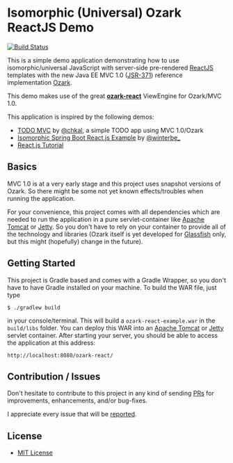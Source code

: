 # Isomorphic (Universal) Ozark ReactJS Demo

[![Build Status](https://img.shields.io/travis/dasniko/ozark-react-example.svg)](https://travis-ci.org/dasniko/ozark-react-example)

This is a simple demo application demonstrating how to use isomorphic/universal JavaScript with server-side pre-rendered [ReactJS](http://www.reactjs.org) templates with the new Java EE MVC 1.0 ([JSR-371](https://jcp.org/en/jsr/detail?id=371)) reference implementation [Ozark](https://ozark.java.net).

This demo makes use of the great **[ozark-react](https://github.com/dasniko/ozark-react)** ViewEngine for Ozark/MVC 1.0.

This application is inspired by the following demos:

- [TODO MVC](https://github.com/chkal/todo-mvc) by [@chkal](https://twitter.com/chkal), a simple TODO app using MVC 1.0/Ozark
- [Isomorphic Spring Boot React.js Example](https://github.com/winterbe/spring-react-example) by [@winterbe_](https://twitter.com/winterbe_)
- [React.js Tutorial](http://facebook.github.io/react/docs/tutorial.html)


## Basics

MVC 1.0 is at a very early stage and this project uses snapshot versions of Ozark.
So there might be some not yet known effects/troubles when running the application.

For your convenience, this project comes with all dependencies which are needed to run the application in a pure servlet-container like [Apache Tomcat](http://tomcat.apache.org) or [Jetty](http://eclipse.org/jetty/).
So you don't have to rely on your container to provide all of the technology and libraries
(Ozark itself is yet developed for [Glassfish](https://glassfish.java.net) only, but this might (hopefully) change in the future).


## Getting Started

This project is Gradle based and comes with a Gradle Wrapper, so you don't have to have Gradle installed on your machine.
To build the WAR file, just type

    $ ./gradlew build

in your console/terminal. This will build a `ozark-react-example.war` in the `build/libs` folder. You can deploy this WAR into an [Apache Tomcat](http://tomcat.apache.org) or [Jetty](http://eclipse.org/jetty/) servlet container.
After starting your server, you should be able to access the application at this address:

    http://localhost:8080/ozark-react/


## Contribution / Issues

Don't hesitate to contribute to this project in any kind of sending [PRs](https://github.com/dasniko/ozark-react-example/pulls) for improvements, enhancements, and/or bug-fixes.

I appreciate every issue that will be [reported](https://github.com/dasniko/ozark-react-example/issues).


## License

- [MIT License](https://github.com/dasniko/ozark-react-example/blob/master/LICENSE)
